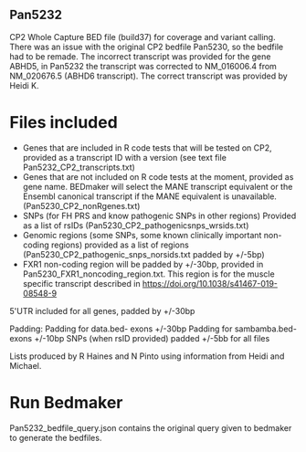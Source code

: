 ## Pan5232

CP2 Whole Capture BED file (build37) for coverage and variant calling.
There was an issue with the original CP2 bedfile Pan5230, so the bedfile had to be remade. The incorrect transcript was provided for the gene ABHD5, in Pan5232 the transcript was corrected to NM_016006.4 from NM_020676.5 (ABHD6 transcript). The correct transcript was provided by Heidi K.

# Files included
- Genes that are included in R code tests that will be tested on CP2, provided as a transcript ID with a version (see text file Pan5232_CP2_transcripts.txt)
- Genes that are not included on R code tests at the moment, provided as gene name. BEDmaker will select the MANE transcript equivalent or the Ensembl canonical transcript if the MANE equivalent is unavailable. (Pan5230_CP2_nonRgenes.txt)
- SNPs (for FH PRS and know pathogenic SNPs in other regions) Provided as a list of rsIDs (Pan5230_CP2_pathogenicsnps_wrsids.txt)
- Genomic regions (some SNPs, some known clinically important non-coding regions) provided as a list of regions
(Pan5230_CP2_pathogenic_snps_norsids.txt padded by +/-5bp)
- FXR1 non-coding region will be padded by +/-30bp, provided in Pan5230_FXR1_noncoding_region.txt. This region is for the muscle specific transcript described in https://doi.org/10.1038/s41467-019-08548-9

5'UTR included for all genes, padded by +/-30bp

Padding:
Padding for data.bed- exons +/-30bp
Padding for sambamba.bed- exons +/-10bp
SNPs (when rsID provided) padded +/-5bb for all files

Lists produced by R Haines and N Pinto using information from Heidi and Michael. 

# Run Bedmaker

Pan5232_bedfile_query.json contains the original query given to bedmaker to generate the bedfiles.

